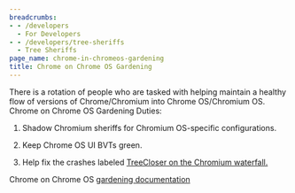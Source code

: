 ```yaml
---
breadcrumbs:
- - /developers
  - For Developers
- - /developers/tree-sheriffs
  - Tree Sheriffs
page_name: chrome-in-chromeos-gardening
title: Chrome on Chrome OS Gardening
---
```


There is a rotation of people who are tasked with helping maintain a healthy
flow of versions of Chrome/Chromium into Chrome OS/Chromium OS.
Chrome on Chrome OS Gardening Duties:
1. Shadow Chromium sheriffs for Chromium OS-specific configurations.
2. Keep Chrome OS UI BVTs green.

3. Help fix the crashes labeled [TreeCloser on the Chromium
waterfall.](https://code.google.com/p/chromium/issues/list?can=2&q=label%3ATreeCloser)

Chrome on Chrome OS [gardening
documentation](https://docs.google.com/document/d/13zse2T7S-rMaFEvd0HhFvF95GWJWbuwY-QfeWUlOwbg/edit#)
